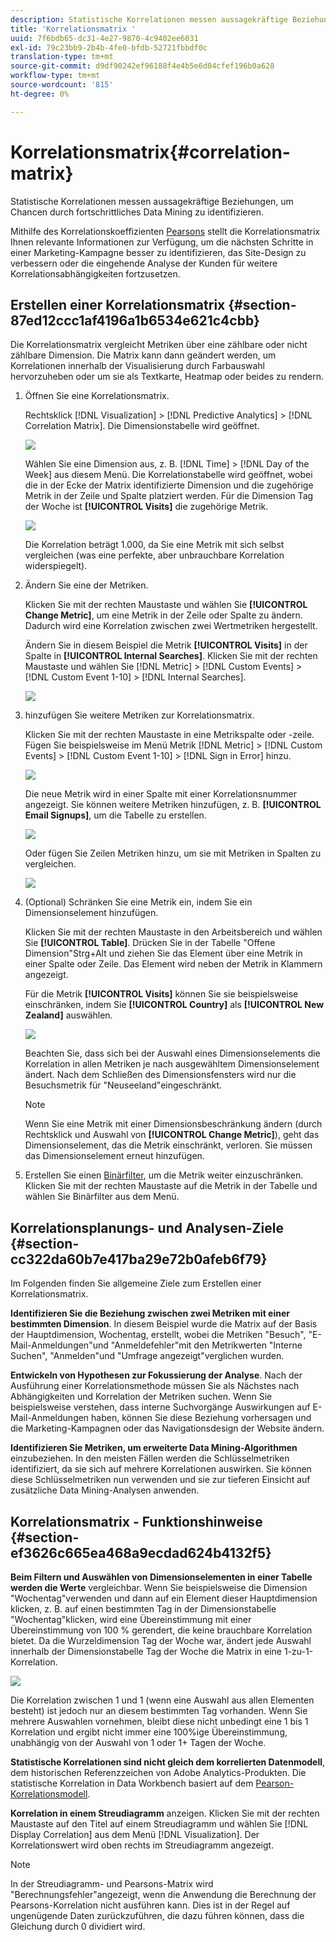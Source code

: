 ```yaml
---
description: Statistische Korrelationen messen aussagekräftige Beziehungen, um Chancen durch fortschrittliches Data Mining zu identifizieren.
title: 'Korrelationsmatrix '
uuid: 7f6bdb65-dc31-4e27-9870-4c9402ee6031
exl-id: 79c23bb9-2b4b-4fe0-bfdb-52721fbbdf0c
translation-type: tm+mt
source-git-commit: d9df90242ef96188f4e4b5e6d04cfef196b0a628
workflow-type: tm+mt
source-wordcount: '815'
ht-degree: 0%

---
```


# Korrelationsmatrix{#correlation-matrix}

Statistische Korrelationen messen aussagekräftige Beziehungen, um Chancen durch fortschrittliches Data Mining zu identifizieren.

Mithilfe des Korrelationskoeffizienten [Pearsons](../../../../home/c-get-started/c-analysis-vis/c-correlation-analysis/c-correlation-pearsons.md#concept-5996cb8c89fd4df5b47b7318e7a1d29c) stellt die Korrelationsmatrix Ihnen relevante Informationen zur Verfügung, um die nächsten Schritte in einer Marketing-Kampagne besser zu identifizieren, das Site-Design zu verbessern oder die eingehende Analyse der Kunden für weitere Korrelationsabhängigkeiten fortzusetzen.

## Erstellen einer Korrelationsmatrix {#section-87ed12ccc1af4196a1b6534e621c4cbb}

Die Korrelationsmatrix vergleicht Metriken über eine zählbare oder nicht zählbare Dimension. Die Matrix kann dann geändert werden, um Korrelationen innerhalb der Visualisierung durch Farbauswahl hervorzuheben oder um sie als Textkarte, Heatmap oder beides zu rendern.

1. Öffnen Sie eine Korrelationsmatrix.

   Rechtsklick [!DNL Visualization] > [!DNL Predictive Analytics] > [!DNL Correlation Matrix]. Die Dimensionstabelle wird geöffnet.

   ![](assets/correlation_matrix_2.png)

   Wählen Sie eine Dimension aus, z. B. [!DNL Time] > [!DNL Day of the Week] aus diesem Menü. Die Korrelationstabelle wird geöffnet, wobei die in der Ecke der Matrix identifizierte Dimension und die zugehörige Metrik in der Zeile und Spalte platziert werden. Für die Dimension Tag der Woche ist **[!UICONTROL Visits]** die zugehörige Metrik.

   ![](assets/correlation_matrix_1.png)

   Die Korrelation beträgt 1.000, da Sie eine Metrik mit sich selbst vergleichen (was eine perfekte, aber unbrauchbare Korrelation widerspiegelt).

1. Ändern Sie eine der Metriken.

   Klicken Sie mit der rechten Maustaste und wählen Sie **[!UICONTROL Change Metric]**, um eine Metrik in der Zeile oder Spalte zu ändern. Dadurch wird eine Korrelation zwischen zwei Wertmetriken hergestellt.

   Ändern Sie in diesem Beispiel die Metrik **[!UICONTROL Visits]** in der Spalte in **[!UICONTROL Internal Searches]**. Klicken Sie mit der rechten Maustaste und wählen Sie [!DNL Metric] > [!DNL Custom Events] > [!DNL Custom Event 1-10] > [!DNL Internal Searches].

   ![](assets/correlation_matrix_change_metric.png)

1. hinzufügen Sie weitere Metriken zur Korrelationsmatrix.

   Klicken Sie mit der rechten Maustaste in eine Metrikspalte oder -zeile. Fügen Sie beispielsweise im Menü Metrik [!DNL Metric] > [!DNL Custom Events] > [!DNL Custom Event 1-10] > [!DNL Sign in Error] hinzu.

   ![](assets/correlation_matrix_11.png)

   Die neue Metrik wird in einer Spalte mit einer Korrelationsnummer angezeigt. Sie können weitere Metriken hinzufügen, z. B. **[!UICONTROL Email Signups]**, um die Tabelle zu erstellen.

   ![](assets/correlation_matrix_6.png)

   Oder fügen Sie Zeilen Metriken hinzu, um sie mit Metriken in Spalten zu vergleichen.

   ![](assets/correlation_matrix_add_metric.png)

1. (Optional) Schränken Sie eine Metrik ein, indem Sie ein Dimensionselement hinzufügen.

   Klicken Sie mit der rechten Maustaste in den Arbeitsbereich und wählen Sie **[!UICONTROL Table]**. Drücken Sie in der Tabelle &quot;Offene Dimension&quot;Strg+Alt und ziehen Sie das Element über eine Metrik in einer Spalte oder Zeile. Das Element wird neben der Metrik in Klammern angezeigt.

   Für die Metrik **[!UICONTROL Visits]** können Sie sie beispielsweise einschränken, indem Sie **[!UICONTROL Country]** als **[!UICONTROL New Zealand]** auswählen.

   ![](assets/correlation_matrix_dim_element.png)

   Beachten Sie, dass sich bei der Auswahl eines Dimensionselements die Korrelation in allen Metriken je nach ausgewähltem Dimensionselement ändert. Nach dem Schließen des Dimensionsfensters wird nur die Besuchsmetrik für &quot;Neuseeland&quot;eingeschränkt.

   >[!NOTE]
   >
   >Wenn Sie eine Metrik mit einer Dimensionsbeschränkung ändern (durch Rechtsklick und Auswahl von **[!UICONTROL Change Metric]**), geht das Dimensionselement, das die Metrik einschränkt, verloren. Sie müssen das Dimensionselement erneut hinzufügen.

1. Erstellen Sie einen [Binärfilter](../../../../home/c-get-started/c-analysis-vis/c-correlation-analysis/c-correlation-binary-filter.md#concept-24e1daff43c540f69019f236976da31c), um die Metrik weiter einzuschränken. Klicken Sie mit der rechten Maustaste auf die Metrik in der Tabelle und wählen Sie Binärfilter aus dem Menü.

## Korrelationsplanungs- und Analysen-Ziele {#section-cc322da60b7e417ba29e72b0afeb6f79}

Im Folgenden finden Sie allgemeine Ziele zum Erstellen einer Korrelationsmatrix.

**Identifizieren Sie die Beziehung zwischen zwei Metriken mit einer bestimmten Dimension**. In diesem Beispiel wurde die Matrix auf der Basis der Hauptdimension, Wochentag, erstellt, wobei die Metriken &quot;Besuch&quot;, &quot;E-Mail-Anmeldungen&quot;und &quot;Anmeldefehler&quot;mit den Metrikwerten &quot;Interne Suchen&quot;, &quot;Anmelden&quot;und &quot;Umfrage angezeigt&quot;verglichen wurden.

**Entwickeln von Hypothesen zur Fokussierung der Analyse**. Nach der Ausführung einer Korrelationsmethode müssen Sie als Nächstes nach Abhängigkeiten und Korrelation der Metriken suchen. Wenn Sie beispielsweise verstehen, dass interne Suchvorgänge Auswirkungen auf E-Mail-Anmeldungen haben, können Sie diese Beziehung vorhersagen und die Marketing-Kampagnen oder das Navigationsdesign der Website ändern.

**Identifizieren Sie Metriken, um erweiterte Data Mining-Algorithmen** einzubeziehen. In den meisten Fällen werden die Schlüsselmetriken identifiziert, da sie sich auf mehrere Korrelationen auswirken. Sie können diese Schlüsselmetriken nun verwenden und sie zur tieferen Einsicht auf zusätzliche Data Mining-Analysen anwenden.

## Korrelationsmatrix - Funktionshinweise {#section-ef3626c665ea468a9ecdad624b4132f5}

**Beim Filtern und Auswählen von Dimensionselementen in einer Tabelle werden die Werte** vergleichbar. Wenn Sie beispielsweise die Dimension &quot;Wochentag&quot;verwenden und dann auf ein Element dieser Hauptdimension klicken, z. B. auf einen bestimmten Tag in der Dimensionstabelle &quot;Wochentag&quot;klicken, wird eine Übereinstimmung mit einer Übereinstimmung von 100 % gerendert, die keine brauchbare Korrelation bietet. Da die Wurzeldimension Tag der Woche war, ändert jede Auswahl innerhalb der Dimensionstabelle Tag der Woche die Matrix in eine 1-zu-1-Korrelation.

![](assets/correlation_matrix_10.png)

Die Korrelation zwischen 1 und 1 (wenn eine Auswahl aus allen Elementen besteht) ist jedoch nur an diesem bestimmten Tag vorhanden. Wenn Sie mehrere Auswahlen vornehmen, bleibt diese nicht unbedingt eine 1 bis 1 Korrelation und ergibt nicht immer eine 100%ige Übereinstimmung, unabhängig von der Auswahl von 1 oder 1+ Tagen der Woche.

**Statistische Korrelationen sind nicht gleich dem korrelierten Datenmodell**, dem historischen Referenzzeichen von Adobe Analytics-Produkten. Die statistische Korrelation in Data Workbench basiert auf dem [Pearson-Korrelationsmodell](../../../../home/c-get-started/c-analysis-vis/c-correlation-analysis/c-correlation-pearsons.md#concept-5996cb8c89fd4df5b47b7318e7a1d29c).

**Korrelation in einem Streudiagramm** anzeigen. Klicken Sie mit der rechten Maustaste auf den Titel auf einem Streudiagramm und wählen Sie [!DNL Display Correlation] aus dem Menü [!DNL Visualization]. Der Korrelationswert wird oben rechts im Streudiagramm angezeigt.

>[!NOTE]
>
>In der Streudiagramm- und Pearsons-Matrix wird &quot;Berechnungsfehler&quot;angezeigt, wenn die Anwendung die Berechnung der Pearsons-Korrelation nicht ausführen kann. Dies ist in der Regel auf ungenügende Daten zurückzuführen, die dazu führen können, dass die Gleichung durch 0 dividiert wird.
